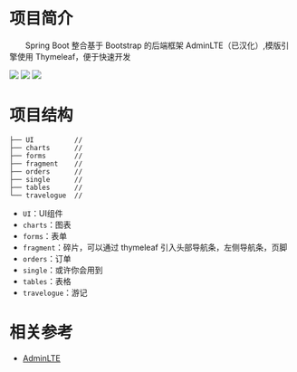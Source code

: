 # 项目简介
&emsp;&emsp;Spring Boot 整合基于 Bootstrap 的后端框架 AdminLTE（已汉化）,模版引擎使用 Thymeleaf，便于快速开发 

![](https://img.shields.io/badge/Spring%20Boot-v2.1.6.RELEASE-brightgreen)
![](https://img.shields.io/badge/Bootstrap-AdminLTE-blue)
![](https://img.shields.io/badge/thymeleaf-v3.0.11.RELEASE-orange)

# 项目结构
```
├── UI          // 
├── charts      // 
├── forms       // 
├── fragment    // 
├── orders      // 
├── single      // 
├── tables      // 
└── travelogue  // 
```
- `UI`：UI组件
- `charts`：图表
- `forms`：表单
- `fragment`：碎片，可以通过 thymeleaf 引入头部导航条，左侧导航条，页脚
- `orders`：订单
- `single`：或许你会用到
- `tables`：表格
- `travelogue`：游记

# 相关参考
- [AdminLTE](https://github.com/ColorlibHQ/AdminLTE)